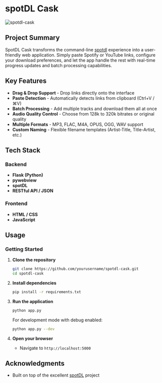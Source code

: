 # spotDL Cask

![spotdl-cask](/public/spotdl-cask.gif)

## Project Summary

SpotDL Cask transforms the command-line [spotdl](https://github.com/spotDL/spotify-downloader) experience into a user-friendly web application. Simply paste Spotify or YouTube links, configure your download preferences, and let the app handle the rest with real-time progress updates and batch processing capabilities.

## Key Features

- **Drag & Drop Support** - Drop links directly onto the interface
- **Paste Detection** - Automatically detects links from clipboard (Ctrl+V / ⌘V)
- **Batch Processing** - Add multiple tracks and download them all at once
- **Audio Quality Control** - Choose from 128k to 320k bitrates or original quality
- **Multiple Formats** - MP3, FLAC, M4A, OPUS, OGG, WAV support
- **Custom Naming** - Flexible filename templates (Artist-Title, Title-Artist, etc.)

## Tech Stack

### **Backend**
- **Flask (Python)** 
- **pywebview**
- **spotDL**
- **RESTful API / JSON**

### **Frontend**
- **HTML / CSS**
- **JavaScript**

## Usage

### **Getting Started**

1. **Clone the repository**
   ```bash
   git clone https://github.com/yourusername/spotdl-cask.git
   cd spotdl-cask
   ```

2. **Install dependencies**
   ```bash
   pip install -r requirements.txt
   ```

3. **Run the application**
   ```bash
   python app.py
   ```
   
   For development mode with debug enabled:
   ```bash
   python app.py --dev
   ```

4. **Open your browser**
   - Navigate to `http://localhost:5000`

## Acknowledgments

- Built on top of the excellent [spotDL](https://github.com/spotDL/spotify-downloader) project
